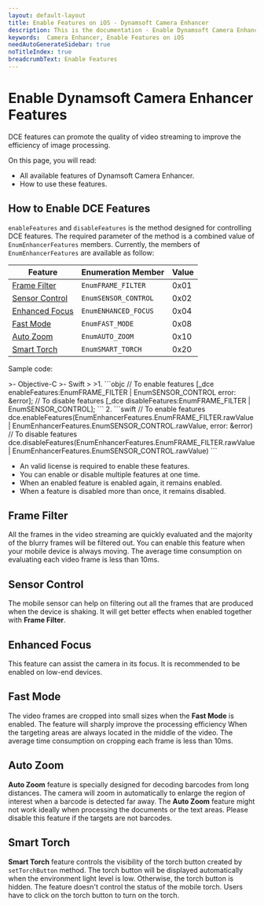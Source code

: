 ```yaml
---
layout: default-layout
title: Enable Features on iOS - Dynamsoft Camera Enhancer
description: This is the documentation - Enable Dynamsoft Camera Enhancer Features on iOS.
keywords:  Camera Enhancer, Enable Features on iOS
needAutoGenerateSidebar: true
noTitleIndex: true
breadcrumbText: Enable Features
---
```


# Enable Dynamsoft Camera Enhancer Features

DCE features can promote the quality of video streaming to improve the efficiency of image processing.

On this page, you will read:

- All available features of Dynamsoft Camera Enhancer.
- How to use these features.

## How to Enable DCE Features

`enableFeatures` and `disableFeatures` is the method designed for controlling DCE features. The required parameter of the method is a combined value of `EnumEnhancerFeatures` members. Currently, the members of `EnumEnhancerFeatures` are available as follow:

| Feature | Enumeration Member | Value |
| ------- | ------ | ----- |
| [Frame Filter](#frame-filter) | `EnumFRAME_FILTER` | 0x01 |
| [Sensor Control](#sensor-control) | `EnumSENSOR_CONTROL` | 0x02 |
| [Enhanced Focus](#enhanced-focus) | `EnumENHANCED_FOCUS` | 0x04 |
| [Fast Mode](#fast-mode) | `EnumFAST_MODE` | 0x08 |
| [Auto Zoom](#auto-zoom) | `EnumAUTO_ZOOM` | 0x10 |
| [Smart Torch](#smart-torch) | `EnumSMART_TORCH` | 0x20 |

Sample code:

<div class="sample-code-prefix"></div>
>- Objective-C
>- Swift
>
>1. 
```objc
// To enable features
[_dce enableFeatures:EnumFRAME_FILTER | EnumSENSOR_CONTROL error: &error];
// To disable features
[_dce disableFeatures:EnumFRAME_FILTER | EnumSENSOR_CONTROL];
```
2. 
```swift
// To enable features
dce.enableFeatures(EnumEnhancerFeatures.EnumFRAME_FILTER.rawValue | EnumEnhancerFeatures.EnumSENSOR_CONTROL.rawValue, error: &error)
// To disable features
dce.disableFeatures(EnumEnhancerFeatures.EnumFRAME_FILTER.rawValue | EnumEnhancerFeatures.EnumSENSOR_CONTROL.rawValue)
```

- An valid license is required to enable these features.
- You can enable or disable multiple features at one time.
- When an enabled feature is enabled again, it remains enabled.
- When a feature is disabled more than once, it remains disabled.

## Frame Filter

All the frames in the video streaming are quickly evaluated and the majority of the blurry frames will be filtered out. You can enable this feature when your mobile device is always moving. The average time consumption on evaluating each video frame is less than 10ms.

## Sensor Control

The mobile sensor can help on filtering out all the frames that are produced when the device is shaking. It will get better effects when enabled together with **Frame Filter**.

## Enhanced Focus

This feature can assist the camera in its focus. It is recommended to be enabled on low-end devices.

## Fast Mode

The video frames are cropped into small sizes when the **Fast Mode** is enabled. The feature will sharply improve the processing efficiency When the targeting areas are always located in the middle of the video. The average time consumption on cropping each frame is less than 10ms.

## Auto Zoom

**Auto Zoom** feature is specially designed for decoding barcodes from long distances. The camera will zoom in automatically to enlarge the region of interest when a barcode is detected far away. The **Auto Zoom** feature might not work ideally when processing the documents or the text areas. Please disable this feature if the targets are not barcodes.

## Smart Torch

**Smart Torch** feature controls the visibility of the torch button created by `setTorchButton` method. The torch button will be displayed automatically when the environment light level is low. Otherwise, the torch button is hidden. The feature doesn't control the status of the mobile torch. Users have to click on the torch button to turn on the torch.
